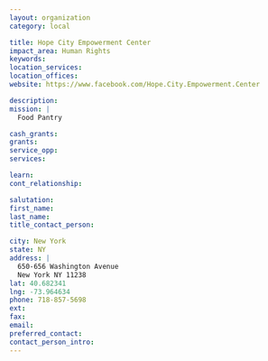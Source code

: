 ```yaml
---
layout: organization
category: local

title: Hope City Empowerment Center
impact_area: Human Rights
keywords: 
location_services: 
location_offices: 
website: https://www.facebook.com/Hope.City.Empowerment.Center

description: 
mission: |
  Food Pantry

cash_grants: 
grants: 
service_opp: 
services: 

learn: 
cont_relationship: 

salutation: 
first_name: 
last_name: 
title_contact_person: 

city: New York
state: NY
address: |
  650-656 Washington Avenue  
  New York NY 11238
lat: 40.682341
lng: -73.964634
phone: 718-857-5698
ext: 
fax: 
email: 
preferred_contact: 
contact_person_intro: 
---
```

